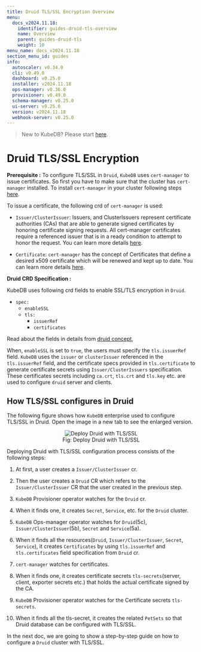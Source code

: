 ```yaml
---
title: Druid TLS/SSL Encryption Overview
menu:
  docs_v2024.11.18:
    identifier: guides-druid-tls-overview
    name: Overview
    parent: guides-druid-tls
    weight: 10
menu_name: docs_v2024.11.18
section_menu_id: guides
info:
  autoscaler: v0.34.0
  cli: v0.49.0
  dashboard: v0.25.0
  installer: v2024.11.18
  ops-manager: v0.36.0
  provisioner: v0.49.0
  schema-manager: v0.25.0
  ui-server: v0.25.0
  version: v2024.11.18
  webhook-server: v0.25.0
---
```


> New to KubeDB? Please start [here](/docs/v2024.11.18/README).

# Druid TLS/SSL Encryption

**Prerequisite :** To configure TLS/SSL in `Druid`, `KubeDB` uses `cert-manager` to issue certificates. So first you have to make sure that the cluster has `cert-manager` installed. To install `cert-manager` in your cluster following steps [here](https://cert-manager.io/docs/installation/kubernetes/).

To issue a certificate, the following crd of `cert-manager` is used:

- `Issuer/ClusterIssuer`: Issuers, and ClusterIssuers represent certificate authorities (CAs) that are able to generate signed certificates by honoring certificate signing requests. All cert-manager certificates require a referenced issuer that is in a ready condition to attempt to honor the request. You can learn more details [here](https://cert-manager.io/docs/concepts/issuer/).

- `Certificate`: `cert-manager` has the concept of Certificates that define a desired x509 certificate which will be renewed and kept up to date. You can learn more details [here](https://cert-manager.io/docs/concepts/certificate/).

**Druid CRD Specification :**

KubeDB uses following crd fields to enable SSL/TLS encryption in `Druid`.

- `spec:`
  - `enableSSL`
  - `tls:`
    - `issuerRef`
    - `certificates`
    
Read about the fields in details from [druid concept](/docs/v2024.11.18/guides/druid/concepts/druid),

When, `enableSSL` is set to `true`, the users must specify the `tls.issuerRef` field. `KubeDB` uses the `issuer` or `clusterIssuer` referenced in the `tls.issuerRef` field, and the certificate specs provided in `tls.certificate` to generate certificate secrets using `Issuer/ClusterIssuers` specification. These certificates secrets including `ca.crt`, `tls.crt` and `tls.key` etc. are used to configure `druid` server and clients.

## How TLS/SSL configures in Druid

The following figure shows how `KubeDB` enterprise used to configure TLS/SSL in Druid. Open the image in a new tab to see the enlarged version.

<figure align="center">
<img alt="Deploy Druid with TLS/SSL" src="/docs/v2024.11.18/guides/druid/tls/images/tls.png">
<figcaption align="center">Fig: Deploy Druid with TLS/SSL</figcaption>
</figure>

Deploying Druid with TLS/SSL configuration process consists of the following steps:

1. At first, a user creates a `Issuer/ClusterIssuer` cr.

2. Then the user creates a `Druid` CR which refers to the `Issuer/ClusterIssuer` CR that the user created in the previous step.

3. `KubeDB` Provisioner operator watches for the `Druid` cr.

4. When it finds one, it creates `Secret`, `Service`, etc. for the `Druid` cluster.

5. `KubeDB` Ops-manager operator watches for `Druid`(5c), `Issuer/ClusterIssuer`(5b), `Secret` and `Service`(5a).

6. When it finds all the resources(`Druid`, `Issuer/ClusterIssuer`, `Secret`, `Service`), it creates `Certificates` by using `tls.issuerRef` and `tls.certificates` field specification from `Druid` cr.

7. `cert-manager` watches for certificates.

8. When it finds one, it creates certificate secrets `tls-secrets`(server, client, exporter secrets etc.) that holds the actual certificate signed by the CA.

9. `KubeDB` Provisioner  operator watches for the Certificate secrets `tls-secrets`.

10. When it finds all the tls-secret, it creates the related `PetSets` so that Druid database can be configured with TLS/SSL.

In the next doc, we are going to show a step-by-step guide on how to configure a `Druid` cluster with TLS/SSL.